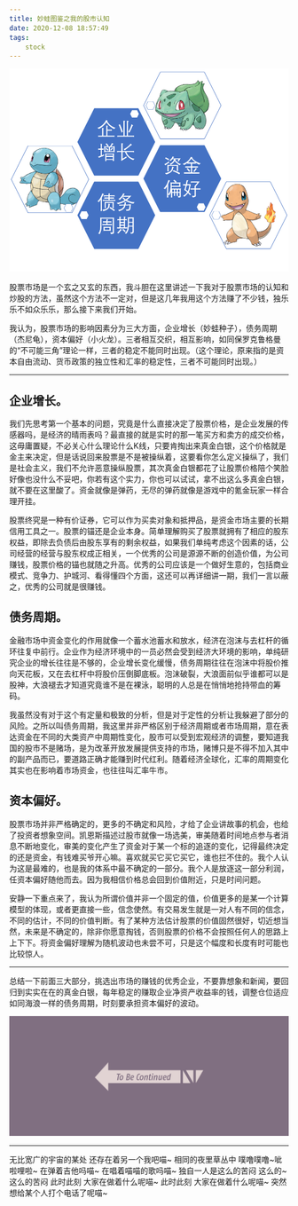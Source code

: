 ```yaml
---
title: 妙蛙图鉴之我的股市认知
date: 2020-12-08 18:57:49
tags:
    stock
---
```


![](/images/Bizarremyview.png)

股票市场是一个玄之又玄的东西，我斗胆在这里讲述一下我对于股票市场的认知和炒股的方法，虽然这个方法不一定对，但是这几年我用这个方法赚了不少钱，独乐乐不如众乐乐，那么接下来我们开始。

<!--more-->

我认为，股票市场的影响因素分为三大方面，企业增长（妙蛙种子），债务周期（杰尼龟），资本偏好（小火龙）。三者相互交织，相互影响，如同保罗克鲁格曼的“不可能三角”理论一样，三者的稳定不能同时出现。（这个理论，原来指的是资本自由流动、货币政策的独立性和汇率的稳定性，三者不可能同时出现。）

---

## 企业增长。

我们先思考第一个基本的问题，究竟是什么直接决定了股票价格，是企业发展的传感器吗，是经济的晴雨表吗？最直接的就是实时的那一笔买方和卖方的成交价格，这毋庸置疑，不必关心什么理论什么K线，只要肯掏出来真金白银，这个价格就是金主来决定，但是话说回来股票是不是被操纵着，这要看你怎么定义操纵了，我们是社会主义，我们不允许恶意操纵股票，其次真金白银都花了让股票价格陪个笑脸好像也没什么不妥吧，你若有这个实力，你也可以试试，拿不出这么多真金白银，就不要在这里酸了。资金就像是弹药，无尽的弹药就像是游戏中的氪金玩家一样合理开挂。

股票终究是一种有价证券，它可以作为买卖对象和抵押品，是资金市场主要的长期信用工具之一。股票的锚还是企业本身。简单理解购买了股票就拥有了相应的股东权益，即除去负债后由股东享有的剩余权益，如果我们单纯考虑这个因素的话，公司经营的经营与股东权成正相关，一个优秀的公司是源源不断的创造价值，为公司赚钱，股票价格的锚也就随之升高。优秀的公司应该是一个做好生意的，包括商业模式、竞争力、护城河、看得懂四个方面，这还可以再详细讲一期，我们一言以蔽之，优秀的公司就是很赚钱。


## 债务周期。

金融市场中资金变化的作用就像一个蓄水池蓄水和放水，经济在泡沫与去杠杆的循环往复中前行。企业作为经济环境中的一员必然会受到经济大环境的影响，单纯研究企业的增长往往是不够的，企业增长变化缓慢，债务周期往往在泡沫中将股价推向天花板，又在去杠杆中将股价压倒脚底板。泡沫破裂，大浪面前似乎谁都可以是股神，大浪褪去才知道究竟谁不是在裸泳，聪明的人总是在悄悄地抢持带血的筹码。

我虽然没有对于这个有定量和极致的分析，但是对于定性的分析让我躲避了部分的风险。之所以叫债务周期，我这里并非严格区别于经济周期或者市场周期，意在表达资金在不同的大类资产中周期性变化，股市可以受到宏观经济的调整，要知道我国的股市不是赌场，是为改革开放发展提供支持的市场，赌博只是不得不加入其中的副产品而已，要道路正确才能赚到时代红利。随着经济全球化，汇率的周期变化其实也在影响着市场资金，也往往叫汇率牛市。


## 资本偏好。

股票市场并非严格确定的，更多的不确定和风险，才给了企业讲故事的机会，也给了投资者想象空间。凯恩斯描述过股市就像一场选美，审美随着时间地点参与者消息不断地变化，审美的变化产生了资金对于某一个标的追逐的变化，记得最终决定的还是资金，有钱难买爷开心嘛。喜欢就买它买它买它，谁也拦不住的。我个人认为这是最难的，也是我的体系中最不确定的一部分。我个人是放逐这一部分利润，任资本偏好随他而去。因为我相信价格总会回到价值附近，只是时间问题。

安静一下重点来了，我认为所谓价值并非一个固定的值，价值更多的是某一个计算模型的体现，或者更直接一些，信念使然。有交易发生就是一对人有不同的信念，不同的估计，不同的价值判断。有了某种方法估计股票的价值固然很好，切近想当然，未来是不确定的，除非你愿意掏钱，否则股票的价格不会按照任何人的思路上上下下。将资金偏好理解为随机波动也未尝不可，只是这个幅度和长度有时可能也比较惊人。

---

总结一下前面三大部分，挑选出市场的赚钱的优秀企业，不要靠想象和新闻，要回归到实实在在的真金白银，每年稳定的赚取企业净资产收益率的钱，调整仓位适应如同海浪一样的债务周期，时刻要承担资本偏好的波动。


![](/images/ToBeContinued.png)

---

无比宽广的宇宙的某处
还存在着另一个我吧喵~
相同的夜里草丛中
噗噜噗噜~呲啦哩啦~
在弹着吉他吗喵~
在唱着喵喵的歌吗喵~
独自一人是这么的苦闷
这么的~这么的苦闷
此时此刻 大家在做着什么呢喵~
此时此刻 大家在做着什么呢喵~
突然想给某个人打个电话了呢喵~
